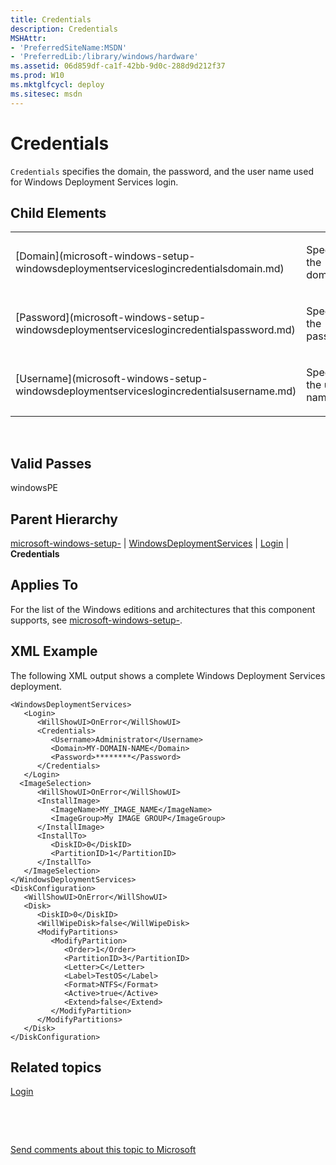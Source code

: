 ```yaml
---
title: Credentials
description: Credentials
MSHAttr:
- 'PreferredSiteName:MSDN'
- 'PreferredLib:/library/windows/hardware'
ms.assetid: 06d859df-ca1f-42bb-9d0c-288d9d212f37
ms.prod: W10
ms.mktglfcycl: deploy
ms.sitesec: msdn
---
```


# Credentials


`Credentials` specifies the domain, the password, and the user name used for Windows Deployment Services login.

## Child Elements


<table>
<colgroup>
<col width="50%" />
<col width="50%" />
</colgroup>
<tbody>
<tr class="odd">
<td><p>[Domain](microsoft-windows-setup-windowsdeploymentserviceslogincredentialsdomain.md)</p></td>
<td><p>Specifies the domain.</p></td>
</tr>
<tr class="even">
<td><p>[Password](microsoft-windows-setup-windowsdeploymentserviceslogincredentialspassword.md)</p></td>
<td><p>Specifies the password.</p></td>
</tr>
<tr class="odd">
<td><p>[Username](microsoft-windows-setup-windowsdeploymentserviceslogincredentialsusername.md)</p></td>
<td><p>Specifies the user name.</p></td>
</tr>
</tbody>
</table>

 

## Valid Passes


windowsPE

## Parent Hierarchy


[microsoft-windows-setup-](microsoft-windows-setup-.md) | [WindowsDeploymentServices](microsoft-windows-setup-windowsdeploymentservices.md) | [Login](microsoft-windows-setup-windowsdeploymentserviceslogin.md) | **Credentials**

## Applies To


For the list of the Windows editions and architectures that this component supports, see [microsoft-windows-setup-](microsoft-windows-setup-.md).

## XML Example


The following XML output shows a complete Windows Deployment Services deployment.

``` syntax
<WindowsDeploymentServices>
   <Login>
      <WillShowUI>OnError</WillShowUI>
      <Credentials>
         <Username>Administrator</Username>
         <Domain>MY-DOMAIN-NAME</Domain>
         <Password>********</Password>
      </Credentials>
   </Login>
  <ImageSelection>
      <WillShowUI>OnError</WillShowUI>
      <InstallImage>
         <ImageName>MY_IMAGE_NAME</ImageName>
         <ImageGroup>My IMAGE GROUP</ImageGroup>
      </InstallImage>
      <InstallTo>
         <DiskID>0</DiskID>
         <PartitionID>1</PartitionID>
      </InstallTo>
   </ImageSelection>
</WindowsDeploymentServices>
<DiskConfiguration>
   <WillShowUI>OnError</WillShowUI>
   <Disk>
      <DiskID>0</DiskID>
      <WillWipeDisk>false</WillWipeDisk>
      <ModifyPartitions>
         <ModifyPartition>
            <Order>1</Order>
            <PartitionID>3</PartitionID>
            <Letter>C</Letter>
            <Label>TestOS</Label>
            <Format>NTFS</Format>
            <Active>true</Active>
            <Extend>false</Extend>
         </ModifyPartition>
      </ModifyPartitions>
   </Disk>
</DiskConfiguration>
```

## Related topics


[Login](microsoft-windows-setup-windowsdeploymentserviceslogin.md)

 

 

[Send comments about this topic to Microsoft](mailto:wsddocfb@microsoft.com?subject=Documentation%20feedback%20%5Bp_unattend\p_unattend%5D:%20Credentials%20%20RELEASE:%20%2810/3/2016%29&body=%0A%0APRIVACY%20STATEMENT%0A%0AWe%20use%20your%20feedback%20to%20improve%20the%20documentation.%20We%20don't%20use%20your%20email%20address%20for%20any%20other%20purpose,%20and%20we'll%20remove%20your%20email%20address%20from%20our%20system%20after%20the%20issue%20that%20you're%20reporting%20is%20fixed.%20While%20we're%20working%20to%20fix%20this%20issue,%20we%20might%20send%20you%20an%20email%20message%20to%20ask%20for%20more%20info.%20Later,%20we%20might%20also%20send%20you%20an%20email%20message%20to%20let%20you%20know%20that%20we've%20addressed%20your%20feedback.%0A%0AFor%20more%20info%20about%20Microsoft's%20privacy%20policy,%20see%20http://privacy.microsoft.com/default.aspx. "Send comments about this topic to Microsoft")





